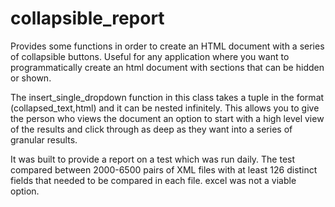 # collapsible_report
Provides some functions in order to create an HTML document with a series of collapsible buttons. 
Useful for any application where you want to programmatically create an html document with sections that can be hidden or shown.

The insert_single_dropdown function in this class takes a tuple in the format (collapsed_text,html) and it can be nested infinitely.
This allows you to give the person who views the document an option to start with a high level view of the results and click through as deep as they want into a series of granular results.

It was built to provide a report on a test which was run daily.
The test compared between 2000-6500 pairs of XML files with at least 126 distinct fields that needed to be compared in each file.
excel was not a viable option.
